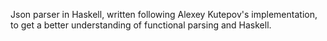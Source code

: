 Json parser in Haskell, written following Alexey Kutepov's implementation, to get a better understanding of functional parsing and Haskell.
